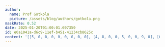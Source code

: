 ```yaml
---
author:
  name: Prof Gotkola
  picture: /assets/blog/authors/gotkola.png
maskRate: 0.52
date: 2025-01-20T01:00:01.697350
id: e0a1041a-d6c9-11ef-b451-41234cb8625c
content: '[[5, 0, 0, 0, 0, 0, 0, 0, 0], [4, 8, 0, 0, 5, 0, 0, 9, 0], [0, 9, 0, 0, 0, 0, 0, 0, 0], [7, 4, 2, 6, 0, 1, 0, 0, 8], [0, 0, 0, 5, 0, 4, 1, 0, 6], [6, 1, 5, 7, 8, 0, 0, 4, 2], [9, 0, 8, 0, 0, 5, 2, 0, 4], [3, 7, 4, 0, 0, 0, 8, 6, 5], [0, 5, 1, 4, 0, 8, 7, 0, 0]]'
---
```

